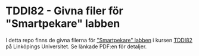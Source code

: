 # TDDI82 - Givna filer för "Smartpekare" labben

I detta repo finns de givna filerna för ["Smartpekare" labben](https://www.ida.liu.se/~TDDI82/lab/pdf/smartpekare.pdf) i kursen [TDDI82](https://www.ida.liu.se/~TDDI82/index.sv.shtml) på
Linköpings Universitet. Se länkade PDF:en för detaljer.
